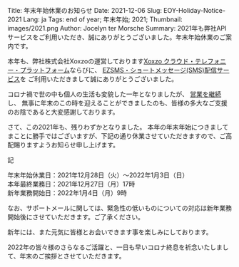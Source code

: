 Title: 年末年始休業のお知らせ 
Date: 2021-12-06 
Slug: EOY-Holiday-Notice-2021
Lang: ja 
Tags: end of year; 年末年始; 2021; 
Thumbnail: images/2021.png
Author: Jocelyn ter Morsche
Summary: 2021年も弊社APIサービスをご利用いただき、誠にありがとうございました。年末年始休業のご案内です。

本年も、弊社株式会社Xoxzoの運営しております[Xoxzo クラウド・テレフォニー・プラットフォーム](https://www.xoxzo.com/ja/)ならびに、
[EZSMS・ショートメッセージ(SMS)配信サービス](https://www.ezsms.biz/ja/)を ご利用いただきまして誠にありがとうございました。

コロナ禍で世の中も個人の生活も変貌した一年となりましたが、
[営業を継続](https://blog.xoxzo.com/ja/2020/03/19/fighting-covid19-business-continuity/)し、
無事に年末のこの時を迎えることができましたのも、皆様の多大なご支援のお陰であると大変感謝しております。

さて、この2021年も、残りわずかとなりました。
本年の年末年始につきましてまことに勝手ではございますが、下記の通り休業させていただきますので、ご高配賜りますようお知らせ申し上げます。

記

年末年始休業日：2021年12月28日（火）～2022年1月3日（日）</br>
本年最終業務日：2021年12月27日（月）17時 </br>
新年業務開始日：2022年1月4日（月）9時 </br>

なお、サポートメールに関しては、緊急性の低いものについての対応は新年業務開始後にさせていただきます。ご了承ください。

新年には、また元気に皆様とお会いできます事を楽しみにしております。

2022年の皆々様のさらなるご活躍と、一日も早いコロナ終息を祈念いたしまして、年末のご挨拶とさせていただきます。



